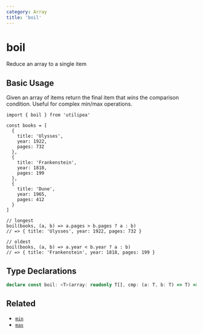 ```yaml
---
category: Array
title: 'boil'
---
```


# boil

Reduce an array to a single item

## Basic Usage

Given an array of items return the final item that *wins* the comparison condition. Useful for complex min/max operations.

```ts{22,26}
import { boil } from 'utilipea'

const books = [
  {
    title: 'Ulysses',
    year: 1922,
    pages: 732
  },
  {
    title: 'Frankenstein',
    year: 1818,
    pages: 199
  },
  {
    title: 'Dune',
    year: 1965,
    pages: 412
  }
]

// longest
boil(books, (a, b) => a.pages > b.pages ? a : b)
// => { title: 'Ulysses', year: 1922, pages: 732 }

// oldest
boil(books, (a, b) => a.year < b.year ? a : b)
// => { title: 'Frankenstein', year: 1818, pages: 199 }
```

## Type Declarations

```ts
declare const boil: <T>(array: readonly T[], cmp: (a: T, b: T) => T) => T;
```

## Related

* [`min`](/array/min)
* [`max`](/array/max)
